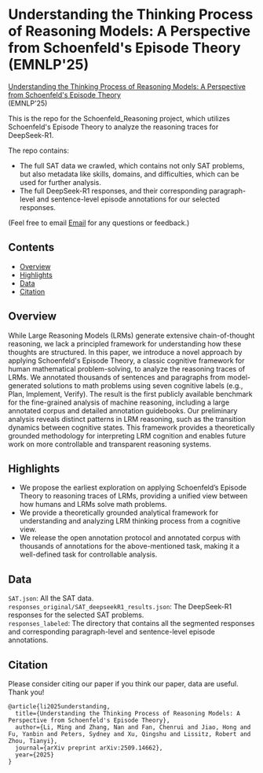 # Understanding the Thinking Process of Reasoning Models: A Perspective from Schoenfeld's Episode Theory (EMNLP'25)


[Understanding the Thinking Process of Reasoning Models: A Perspective from Schoenfeld's Episode Theory](https://arxiv.org/abs/2509.14662)<br>(EMNLP'25)

This is the repo for the Schoenfeld_Reasoning project, which utilizes Schoenfeld's Episode Theory to analyze the reasoning traces for DeepSeek-R1. 

The repo contains: 

- The full SAT data we crawled, which contains not only SAT problems, but also metadata like skills, domains, and difficulties, which can be used for further analysis. 
- The full DeepSeek-R1 responses, and their corresponding paragraph-level and sentence-level episode annotations for our selected responses. 

(Feel free to email [Email](minglii@umd.edu) for any questions or feedback.)

## Contents
- [Overview](#overview)
- [Highlights](#highlights)
- [Data](#data)
- [Citation](#citation)

## Overview

While Large Reasoning Models (LRMs) generate extensive chain-of-thought reasoning, we lack a principled framework for understanding how these thoughts are structured. In this paper, we introduce a novel approach by applying Schoenfeld's Episode Theory, a classic cognitive framework for human mathematical problem-solving, to analyze the reasoning traces of LRMs. We annotated thousands of sentences and paragraphs from model-generated solutions to math problems using seven cognitive labels (e.g., Plan, Implement, Verify). The result is the first publicly available benchmark for the fine-grained analysis of machine reasoning, including a large annotated corpus and detailed annotation guidebooks. Our preliminary analysis reveals distinct patterns in LRM reasoning, such as the transition dynamics between cognitive states. This framework provides a theoretically grounded methodology for interpreting LRM cognition and enables future work on more controllable and transparent reasoning systems.

## Highlights

* We propose the earliest exploration on applying Schoenfeld’s Episode Theory to reasoning traces of LRMs, providing a unified view between how humans and LRMs solve math problems.
* We provide a theoretically grounded analytical framework for understanding and analyzing LRM thinking process from a cognitive view.
* We release the open annotation protocol and annotated corpus with thousands of annotations for the above-mentioned task, making it a well-defined task for controllable analysis.

## Data

`SAT.json`: All the SAT data. <br>
`responses_original/SAT_deepseekR1_results.json`: The DeepSeek-R1 responses for the selected SAT problems. <br>
`responses_labeled`: The directory that contains all the segmented responses and corresponding paragraph-level and sentence-level episode annotations. 

## Citation

Please consider citing our paper if you think our paper, data are useful. Thank you!
```
@article{li2025understanding,
  title={Understanding the Thinking Process of Reasoning Models: A Perspective from Schoenfeld's Episode Theory},
  author={Li, Ming and Zhang, Nan and Fan, Chenrui and Jiao, Hong and Fu, Yanbin and Peters, Sydney and Xu, Qingshu and Lissitz, Robert and Zhou, Tianyi},
  journal={arXiv preprint arXiv:2509.14662},
  year={2025}
}
```
